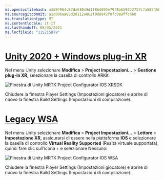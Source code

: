 ```yaml
---
ms.openlocfilehash: a309f964c82da680d9d1f86d000e7948b659222757c7a5874563e8625d74082e
ms.sourcegitcommit: a1c086aa83d381129e62f9d8942f0fc889ffcab0
ms.translationtype: MT
ms.contentlocale: it-IT
ms.lasthandoff: 08/05/2021
ms.locfileid: "115215879"
---
```

# <a name="unity-2020--windows-xr-plugin"></a>[Unity 2020 + Windows plug-in XR](#tab/winxr)

Nel menu Unity selezionare **Modifica**  >  **Project Impostazioni...**  >  **Gestione plug-in XR**, selezionare la casella di controllo ARKit.

![Finestra di Unity MRTK Project Configurator IOS XRSDK](../images/mr-learning-asa/asa-05-section3-step1-2-1-XRSDK-ios.png)

Chiudere la finestra Player Settings (Impostazioni giocatore) e aprire di nuovo la finestra Build Settings (Impostazioni di compilazione).

# <a name="legacy-wsa"></a>[Legacy WSA](#tab/wsa)

Nel menu Unity selezionare **Modifica**  >  **Project Impostazioni...**  > **Lettore** >  **Impostazione XR,** assicurarsi di essere nella piattaforma **IOS** e selezionare la casella di controllo **Virtual Reality Supported** (Realtà virtuale supportata), quindi fare clic sull'icona + e selezionare Nessuno:

![Finestra di Unity MRTK Project Configurator IOS WSA](../images/mr-learning-asa/asa-05-section3-step1-2-1-Legacy-ios.PNG)

Chiudere la finestra Player Settings (Impostazioni giocatore) e aprire di nuovo la finestra Build Settings (Impostazioni di compilazione).
